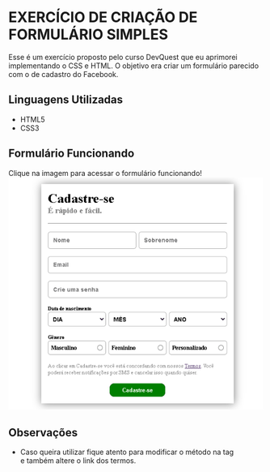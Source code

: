 # EXERCÍCIO DE CRIAÇÃO DE FORMULÁRIO SIMPLES

Esse é um exercício proposto pelo curso DevQuest que eu aprimorei implementando o CSS e HTML.
O objetivo era criar um formulário parecido com o de cadastro do Facebook.

## Linguagens Utilizadas
- HTML5 
- CSS3


## Formulário Funcionando
Clique na imagem para acessar o formulário funcionando!
[<img src="./gif-formulario.gif" >](https://fercostard.github.io/exercicio-formulario/)


## Observações

- Caso queira utilizar fique atento para modificar o método na tag <form> e também altere o link dos termos.

